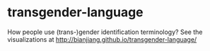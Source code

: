 # transgender-language
How people use (trans-)gender identification terminology?
See the visualizations at http://bianjiang.github.io/transgender-language/
